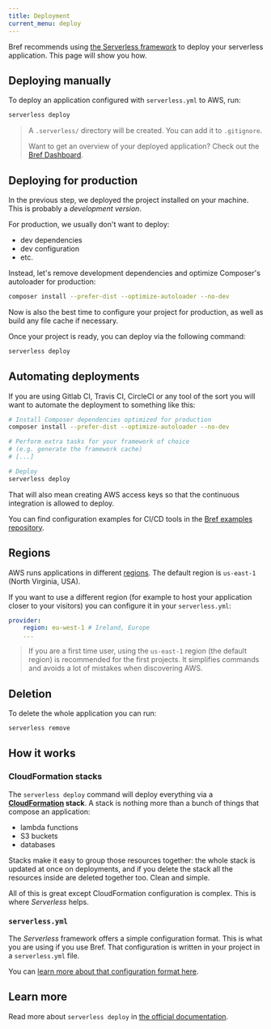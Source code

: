 ```yaml
---
title: Deployment
current_menu: deploy
---
```


Bref recommends using [the Serverless framework](https://serverless.com/) to deploy your serverless application. This page will show you how.

## Deploying manually

To deploy an application configured with `serverless.yml` to AWS, run:

```bash
serverless deploy
```

> A `.serverless/` directory will be created. You can add it to `.gitignore`.
>
> Want to get an overview of your deployed application? Check out the [Bref Dashboard](https://dashboard.bref.sh/?ref=bref).

## Deploying for production

In the previous step, we deployed the project installed on your machine. This is probably a *development version*.

For production, we usually don't want to deploy:

- dev dependencies
- dev configuration
- etc.

Instead, let's remove development dependencies and optimize Composer's autoloader for production:

```bash
composer install --prefer-dist --optimize-autoloader --no-dev
```

Now is also the best time to configure your project for production, as well as build any file cache if necessary.

Once your project is ready, you can deploy via the following command:

```bash
serverless deploy
```

## Automating deployments

If you are using Gitlab CI, Travis CI, CircleCI or any tool of the sort you will want to automate the deployment to something like this:

```bash
# Install Composer dependencies optimized for production
composer install --prefer-dist --optimize-autoloader --no-dev

# Perform extra tasks for your framework of choice
# (e.g. generate the framework cache)
# [...]

# Deploy
serverless deploy
```

That will also mean creating AWS access keys so that the continuous integration is allowed to deploy.

You can find configuration examples for CI/CD tools in the [Bref examples repository](https://github.com/brefphp/examples).

## Regions

AWS runs applications in different [regions](https://aws.amazon.com/about-aws/global-infrastructure/). The default region is `us-east-1` (North Virginia, USA).

If you want to use a different region (for example to host your application closer to your visitors) you can configure it in your `serverless.yml`:

```yaml
provider:
    region: eu-west-1 # Ireland, Europe
    ...
```

> If you are a first time user, using the `us-east-1` region (the default region) is recommended for the first projects. It simplifies commands and avoids a lot of mistakes when discovering AWS.

## Deletion

To delete the whole application you can run:

```bash
serverless remove
```

## How it works

### CloudFormation stacks

The `serverless deploy` command will deploy everything via a **[CloudFormation](https://aws.amazon.com/cloudformation/) stack**. A stack is nothing more than a bunch of things that compose an application:

- lambda functions
- S3 buckets
- databases

Stacks make it easy to group those resources together: the whole stack is updated at once on deployments, and if you delete the stack all the resources inside are deleted together too. Clean and simple.

All of this is great except CloudFormation configuration is complex. This is where *Serverless* helps.

### `serverless.yml`

The *Serverless* framework offers a simple configuration format. This is what you are using if you use Bref. That configuration is written in your project in a `serverless.yml` file.

You can [learn more about that configuration format here](environment/serverless-yml.md).

## Learn more

Read more about `serverless deploy` in [the official documentation](https://serverless.com/framework/docs/providers/aws/guide/deploying/).
